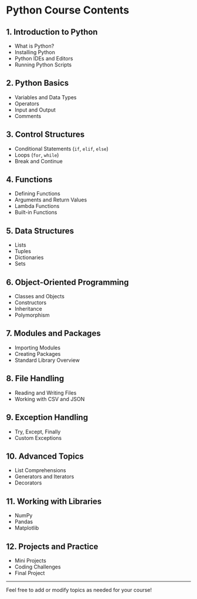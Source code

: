 # Python Course Contents

## 1. Introduction to Python
- What is Python?
- Installing Python
- Python IDEs and Editors
- Running Python Scripts

## 2. Python Basics
- Variables and Data Types
- Operators
- Input and Output
- Comments

## 3. Control Structures
- Conditional Statements (`if`, `elif`, `else`)
- Loops (`for`, `while`)
- Break and Continue

## 4. Functions
- Defining Functions
- Arguments and Return Values
- Lambda Functions
- Built-in Functions

## 5. Data Structures
- Lists
- Tuples
- Dictionaries
- Sets

## 6. Object-Oriented Programming
- Classes and Objects
- Constructors
- Inheritance
- Polymorphism

## 7. Modules and Packages
- Importing Modules
- Creating Packages
- Standard Library Overview

## 8. File Handling
- Reading and Writing Files
- Working with CSV and JSON

## 9. Exception Handling
- Try, Except, Finally
- Custom Exceptions

## 10. Advanced Topics
- List Comprehensions
- Generators and Iterators
- Decorators

## 11. Working with Libraries
- NumPy
- Pandas
- Matplotlib

## 12. Projects and Practice
- Mini Projects
- Coding Challenges
- Final Project

---
Feel free to add or modify topics as needed for your course!
